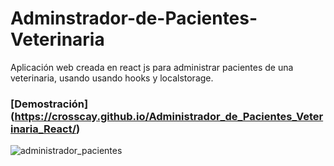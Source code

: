 # Adminstrador-de-Pacientes-Veterinaria
Aplicación web creada en react js para administrar pacientes de una veterinaria,
usando usando hooks y localstorage.
### [Demostración] (https://crosscay.github.io/Administrador_de_Pacientes_Veterinaria_React/)

![administrador_pacientes](https://user-images.githubusercontent.com/15184739/89725934-ca65f980-d9da-11ea-8db7-8310ceaebaf1.PNG)
